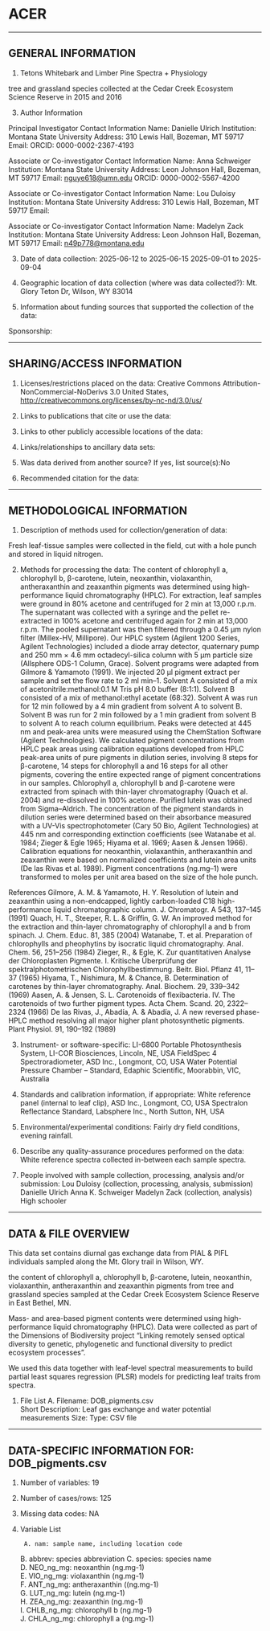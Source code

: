 # ACER

-------------------
GENERAL INFORMATION
-------------------


1. Tetons Whitebark and Limber Pine Spectra + Physiology

tree and grassland species collected at the Cedar Creek Ecosystem Science Reserve in 2015 and 2016

3. Author Information

  Principal Investigator Contact Information
        Name: Danielle Ulrich
           Institution: Montana State University
           Address: 310 Lewis Hall, Bozeman, MT 59717
           Email: 
	   ORCID: 0000-0002-2367-4193

  Associate or Co-investigator Contact Information
           Name: Anna Schweiger
           Institution: Montana State University
           Address: Leon Johnson Hall, Bozeman, MT 59717
           Email: nguye618@umn.edu
	   ORCID: 0000-0002-5567-4200

  Associate or Co-investigator Contact Information
        Name: Lou Duloisy
           Institution: Montana State University
           Address: 310 Lewis Hall, Bozeman, MT 59717
           Email: 

  Associate or Co-investigator Contact Information
           Name: Madelyn Zack
           Institution: Montana State University
           Address: Leon Johnson Hall, Bozeman, MT 59717
           Email: n49p778@montana.edu



3. Date of data collection: 2025-06-12 to 2025-06-15	2025-09-01 to 2025-09-04

4. Geographic location of data collection (where was data collected?): Mt. Glory Teton Dr, Wilson, WY 83014

5. Information about funding sources that supported the collection of the data: 

Sponsorship: 

--------------------------
SHARING/ACCESS INFORMATION
-------------------------- 


1. Licenses/restrictions placed on the data:
Creative Commons Attribution-NonCommercial-NoDerivs 3.0 United States, http://creativecommons.org/licenses/by-nc-nd/3.0/us/ 

2. Links to publications that cite or use the data:

3. Links to other publicly accessible locations of the data:

4. Links/relationships to ancillary data sets:

5. Was data derived from another source?
           If yes, list source(s):No

6. Recommended citation for the data:



--------------------------
METHODOLOGICAL INFORMATION
--------------------------

1. Description of methods used for collection/generation of data:

Fresh leaf-tissue samples were collected in the field, cut with a hole punch and stored in liquid nitrogen.

2. Methods for processing the data: 
The content of chlorophyll a, chlorophyll b, β-carotene, lutein, neoxanthin, violaxanthin, antheraxanthin and zeaxanthin pigments was determined using high-performance liquid chromatography (HPLC). For extraction, leaf samples were ground in 80% acetone and centrifuged for 2 min at 13,000 r.p.m. The supernatant was collected with a syringe and the pellet re-extracted in 100% acetone and centrifuged again for 2 min at 13,000 r.p.m. The pooled supernatant was then filtered through a 0.45 μm nylon filter (Millex-HV, Millipore). Our HPLC system (Agilent 1200 Series, Agilent Technologies) included a diode array detector, quaternary pump and 250 mm × 4.6 mm octadecyl-silica column with 5 μm particle size (Allsphere ODS-1 Column, Grace). Solvent programs were adapted from Gilmore & Yamamoto (1991). We injected 20 μl pigment extract per sample and set the flow rate to 2 ml min–1. Solvent A consisted of a mix of acetonitrile:methanol:0.1 M Tris pH 8.0 buffer (8:1:1). Solvent B consisted of a mix of methanol:ethyl acetate (68:32). Solvent A was run for 12 min followed by a 4 min gradient from solvent A to solvent B. Solvent B was run for 2 min followed by a 1 min gradient from solvent B to solvent A to reach column equilibrium. Peaks were detected at 445 nm and peak-area units were measured using the ChemStation Software (Agilent Technologies). We calculated pigment concentrations from HPLC peak areas using calibration equations developed from HPLC peak-area units of pure pigments in dilution series, involving 8 steps for β-carotene, 14 steps for chlorophyll a and 16 steps for all other pigments, covering the entire expected range of pigment concentrations in our samples. Chlorophyll a, chlorophyll b and β-carotene were extracted from spinach with thin-layer chromatography (Quach et al. 2004) and re-dissolved in 100% acetone. Purified lutein was obtained from Sigma–Aldrich. The concentration of the pigment standards in dilution series were determined based on their absorbance measured with a UV-Vis spectrophotometer (Cary 50 Bio, Agilent Technologies) at 445 nm and corresponding extinction coefficients (see Watanabe et al. 1984; Zieger & Egle 1965; Hiyama et al. 1969; Aasen & Jensen 1966). Calibration equations for neoxanthin, violaxanthin, antheraxanthin and zeaxanthin were based on normalized coefficients and lutein area units (De las Rivas et al. 1989). Pigment concentrations (ng.mg–1) were transformed to moles per unit area based on the size of the hole punch.

References
Gilmore, A. M. & Yamamoto, H. Y. Resolution of lutein and zeaxanthin using a non-endcapped, lightly carbon-loaded C18 high-performance liquid chromatographic column. J. Chromatogr. A 543, 137–145 (1991)
Quach, H. T., Steeper, R. L. & Griffin, G. W. An improved method for the extraction and thin-layer chromatography of chlorophyll a and b from spinach. J. Chem. Educ. 81, 385 (2004)
Watanabe, T. et al. Preparation of chlorophylls and pheophytins by isocratic liquid chromatography. Anal. Chem. 56, 251–256 (1984)
Zieger, R., & Egle, K. Zur quantitativen Analyse der Chloroplasten Pigmente. I. Kritische Überprüfung der spektralphotometrischen Chlorophyllbestimmung. Beitr. Biol. Pflanz 41, 11–37 (1965)
Hiyama, T., Nishimura, M. & Chance, B. Determination of carotenes by thin-layer chromatography. Anal. Biochem. 29, 339–342 (1969)
Aasen, A. & Jensen, S. L. Carotenoids of flexibacteria. IV. The carotenoids of two further pigment types. Acta Chem. Scand. 20, 2322–2324 (1966)
De las Rivas, J., Abadía, A. & Abadía, J. A new reversed phase-HPLC method resolving all major higher plant photosynthetic pigments. Plant Physiol. 91, 190–192 (1989)


3. Instrument- or software-specific: 
LI-6800 Portable Photosynthesis System, LI-COR Biosciences, Lincoln, NE, USA
FieldSpec 4 Spectroradiometer, ASD Inc., Longmont, CO, USA
Water Potential Pressure Chamber – Standard, Edaphic Scientific, Moorabbin, VIC, Australia

5. Standards and calibration information, if appropriate: 
White reference panel (internal to leaf clip), ASD Inc., Longmont, CO, USA
Spectralon Reflectance Standard, Labsphere Inc., North Sutton, NH, USA

6. Environmental/experimental conditions: 
Fairly dry field conditions, evening rainfall.

7. Describe any quality-assurance procedures performed on the data:
White reference spectra collected in-between each sample spectra.

8. People involved with sample collection, processing, analysis and/or submission:
Lou Duloisy (collection, processing, analysis, submission)
Danielle Ulrich
Anna K. Schweiger
Madelyn Zack (collection, analysis)
High schooler

---------------------
DATA & FILE OVERVIEW
---------------------
This data set contains diurnal gas exchange data from PIAL & PIFL individuals sampled along the Mt. Glory trail in Wilson, WY. 

the content of chlorophyll a, chlorophyll b, β-carotene, lutein, neoxanthin, violaxanthin, antheraxanthin and zeaxanthin pigments from tree and grassland species sampled at the Cedar Creek Ecosystem Science Reserve in East Bethel, MN.

Mass- and area-based pigment contents were determined using high-performance liquid chromatography (HPLC). Data were collected as part of the Dimensions of Biodiversity project “Linking remotely sensed optical diversity to genetic, phylogenetic and functional diversity to predict ecosystem processes”.

We used this data together with leaf-level spectral measurements to build partial least squares regression (PLSR) models for predicting leaf traits from spectra. 

1. File List
   A. Filename: DOB_pigments.csv	
	Short Description: Leaf gas exchange and water potential measurements
	Size: 
	Type: CSV file  


-----------------------------------------
DATA-SPECIFIC INFORMATION FOR: DOB_pigments.csv 
-----------------------------------------

1. Number of variables: 19

2. Number of cases/rows: 125

3. Missing data codes: NA      

4. Variable List
   
    	A. nam: sample name, including location code	
	B. abbrev: species abbreviation	
	C. species: species name	
	D. NEO_ng_mg: neoxanthin (ng.mg-1)    
	E. VIO_ng_mg: violaxanthin (ng.mg-1)    
	F. ANT_ng_mg: antheraxanthin ((ng.mg-1)     
	G. LUT_ng_mg: lutein (ng.mg-1)     
	H. ZEA_ng_mg: zeaxanthin (ng.mg-1)     
	I. CHLB_ng_mg: chlorophyll b (ng.mg-1)    
	J. CHLA_ng_mg: chlorophyll a (ng.mg-1)  
